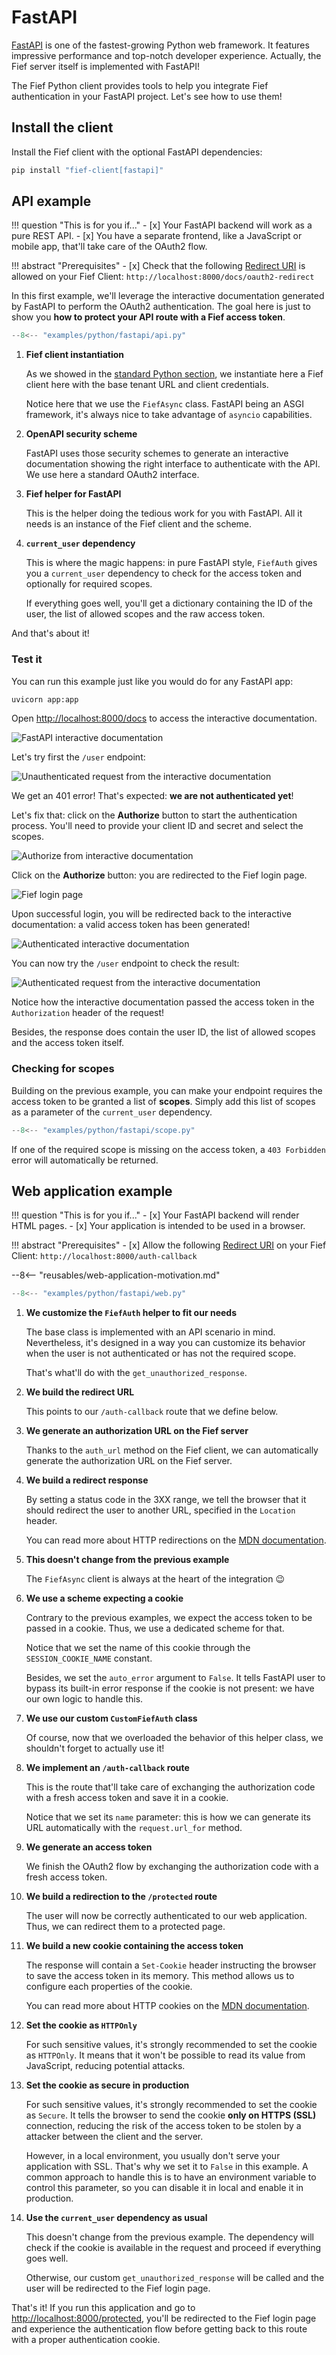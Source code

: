 # FastAPI

[FastAPI](https://fastapi.tiangolo.com/) is one of the fastest-growing Python web framework. It features impressive performance and top-notch developer experience. Actually, the Fief server itself is implemented with FastAPI!

The Fief Python client provides tools to help you integrate Fief authentication in your FastAPI project. Let's see how to use them!

## Install the client

Install the Fief client with the optional FastAPI dependencies:

```bash
pip install "fief-client[fastapi]"
```

## API example

!!! question "This is for you if..."
    - [x] Your FastAPI backend will work as a pure REST API.
    - [x] You have a separate frontend, like a JavaScript or mobile app, that'll take care of the OAuth2 flow.

!!! abstract "Prerequisites"
    - [x] Check that the following [Redirect URI](../../getting-started/clients.md#redirect-uris) is allowed on your Fief Client: `http://localhost:8000/docs/oauth2-redirect`

In this first example, we'll leverage the interactive documentation generated by FastAPI to perform the OAuth2 authentication. The goal here is just to show you **how to protect your API route with a Fief access token**.

```py title="app.py"
--8<-- "examples/python/fastapi/api.py"
```

1. **Fief client instantiation**

    As we showed in the [standard Python section](./index.md), we instantiate here a Fief client here with the base tenant URL and client credentials.

    Notice here that we use the `FiefAsync` class. FastAPI being an ASGI framework, it's always nice to take advantage of `asyncio` capabilities.

2. **OpenAPI security scheme**

    FastAPI uses those security schemes to generate an interactive documentation showing the right interface to authenticate with the API. We use here a standard OAuth2 interface.

3. **Fief helper for FastAPI**

    This is the helper doing the tedious work for you with FastAPI. All it needs is an instance of the Fief client and the scheme.

4. **`current_user` dependency**

    This is where the magic happens: in pure FastAPI style, `FiefAuth` gives you a `current_user` dependency to check for the access token and optionally for required scopes.

    If everything goes well, you'll get a dictionary containing the ID of the user, the list of allowed scopes and the raw access token.

And that's about it!

### Test it

You can run this example just like you would do for any FastAPI app:

```bash
uvicorn app:app
```

Open [http://localhost:8000/docs](http://localhost:8000/docs) to access the interactive documentation.

![FastAPI interactive documentation](/assets/images/swagger-index.png)

Let's try first the `/user` endpoint:

![Unauthenticated request from the interactive documentation](/assets/images/swagger-unauthenticated.png)

We get an 401 error! That's expected: **we are not authenticated yet**!

Let's fix that: click on the **Authorize** button to start the authentication process. You'll need to provide your client ID and secret and select the scopes.

![Authorize from interactive documentation](/assets/images/swagger-authorize.png)

Click on the **Authorize** button: you are redirected to the Fief login page.

![Fief login page](/assets/images/fief-login.png)

Upon successful login, you will be redirected back to the interactive documentation: a valid access token has been generated!

![Authenticated interactive documentation](/assets/images/swagger-authenticated.png)

You can now try the `/user` endpoint to check the result:

![Authenticated request from the interactive documentation](/assets/images/swagger-request.png)

Notice how the interactive documentation passed the access token in the `Authorization` header of the request!

Besides, the response does contain the user ID, the list of allowed scopes and the access token itself.

### Checking for scopes

Building on the previous example, you can make your endpoint requires the access token to be granted a list of **scopes**. Simply add this list of scopes as a parameter of the `current_user` dependency.

```py title="app.py" hl_lines="26"
--8<-- "examples/python/fastapi/scope.py"
```

If one of the required scope is missing on the access token, a `403 Forbidden` error will automatically be returned.

## Web application example

!!! question "This is for you if..."
    - [x] Your FastAPI backend will render HTML pages.
    - [x] Your application is intended to be used in a browser.

!!! abstract "Prerequisites"
    - [x] Allow the following [Redirect URI](../../getting-started/clients.md#redirect-uris) on your Fief Client: `http://localhost:8000/auth-callback`

--8<-- "reusables/web-application-motivation.md"

```py title="app.py"
--8<-- "examples/python/fastapi/web.py"
```

1. **We customize the `FiefAuth` helper to fit our needs**

    The base class is implemented with an API scenario in mind. Nevertheless, it's designed in a way you can customize its behavior when the user is not authenticated or has not the required scope.

    That's what'll do with the `get_unauthorized_response`.

2. **We build the redirect URL**

    This points to our `/auth-callback` route that we define below.

3. **We generate an authorization URL on the Fief server**

    Thanks to the `auth_url` method on the Fief client, we can automatically generate the authorization URL on the Fief server.

4. **We build a redirect response**

    By setting a status code in the 3XX range, we tell the browser that it should redirect the user to another URL, specified in the `Location` header.

    You can read more about HTTP redirections on the [MDN documentation](https://developer.mozilla.org/en-US/docs/Web/HTTP/Redirections).

5. **This doesn't change from the previous example**

    The `FiefAsync` client is always at the heart of the integration 😉

6. **We use a scheme expecting a cookie**

    Contrary to the previous examples, we expect the access token to be passed in a cookie. Thus, we use a dedicated scheme for that.

    Notice that we set the name of this cookie through the `SESSION_COOKIE_NAME` constant.

    Besides, we set the `auto_error` argument to `False`. It tells FastAPI user to bypass its built-in error response if the cookie is not present: we have our own logic to handle this.

7. **We use our custom `CustomFiefAuth` class**

    Of course, now that we overloaded the behavior of this helper class, we shouldn't forget to actually use it!

8. **We implement an `/auth-callback` route**

    This is the route that'll take care of exchanging the authorization code with a fresh access token and save it in a cookie.

    Notice that we set its `name` parameter: this is how we can generate its URL automatically with the `request.url_for` method.

9.  **We generate an access token**

    We finish the OAuth2 flow by exchanging the authorization code with a fresh access token.


10. **We build a redirection to the `/protected` route**

    The user will now be correctly authenticated to our web application. Thus, we can redirect them to a protected page.


11. **We build a new cookie containing the access token**

    The response will contain a `Set-Cookie` header instructing the browser to save the access token in its memory. This method allows us to configure each properties of the cookie.

    You can read more about HTTP cookies on the [MDN documentation](https://developer.mozilla.org/en-US/docs/Web/HTTP/Cookies).

12. **Set the cookie as `HTTPOnly`**

    For such sensitive values, it's strongly recommended to set the cookie as `HTTPOnly`. It means that it won't be possible to read its value from JavaScript, reducing potential attacks.

13. **Set the cookie as secure in production**

    For such sensitive values, it's strongly recommended to set the cookie as `Secure`. It tells the browser to send the cookie **only on HTTPS (SSL)** connection, reducing the risk of the access token to be stolen by a attacker between the client and the server.

    However, in a local environment, you usually don't serve your application with SSL. That's why we set it to `False` in this example. A common approach to handle this is to have an environment variable to control this parameter, so you can disable it in local and enable it in production.

14. **Use the `current_user` dependency as usual**

    This doesn't change from the previous example. The dependency will check if the cookie is available in the request and proceed if everything goes well.

    Otherwise, our custom `get_unauthorized_response` will be called and the user will be redirected to the Fief login page.

That's it! If you run this application and go to [http://localhost:8000/protected](http://localhost:8000/protected), you'll be redirected to the Fief login page and experience the authentication flow before getting back to this route with a proper authentication cookie.
